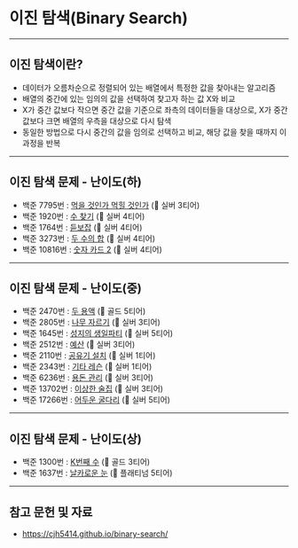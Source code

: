 # 이진 탐색(Binary Search)

-----
## 이진 탐색이란?
* 데이터가 오름차순으로 정렬되어 있는 배열에서 특정한 값을 찾아내는 알고리즘   
* 배열의 중간에 있는 임의의 값을 선택하여 찾고자 하는 값 X와 비교   
* X가 중간 값보다 작으면 중간 값을 기준으로 좌측의 데이터들을 대상으로, X가 중간값보다 크면 배열의 우측을 대상으로 다시 탐색   
* 동일한 방법으로 다시 중간의 값을 임의로 선택하고 비교, 해당 값을 찾을 때까지 이 과정을 반복   

---
## 이진 탐색 문제 - 난이도(하)
* 백준 7795번 : [먹을 것인가 먹힐 것인가](https://www.acmicpc.net/problem/7795) (🥈 실버 3티어)
* 백준 1920번 : [수 찾기](https://www.acmicpc.net/problem/1920) (🥈 실버 4티어)
* 백준 1764번 : [듣보잡](https://www.acmicpc.net/problem/1764) (🥈 실버 4티어)
* 백준 3273번 : [두 수의 합](https://www.acmicpc.net/problem/3273) (🥈 실버 4티어)
* 백준 10816번 : [숫자 카드 2](https://www.acmicpc.net/problem/10816) (🥈 실버 4티어)

---
## 이진 탐색 문제 - 난이도(중)
* 백준 2470번 : [두 용액](https://www.acmicpc.net/problem/2470) (🥇 골드 5티어)
* 백준 2805번 : [나무 자르기](https://www.acmicpc.net/problem/2805) (🥈 실버 3티어)
* 백준 1645번 : [성지의 생일파티](https://www.acmicpc.net/problem/1645) (🥈 실버 5티어)
* 백준 2512번 : [예산](https://www.acmicpc.net/problem/2512) (🥈 실버 3티어)
* 백준 2110번 : [공유기 설치](https://www.acmicpc.net/problem/2110) (🥈 실버 1티어)
* 백준 2343번 : [기타 레슨](https://www.acmicpc.net/problem/2343) (🥈 실버 1티어)
* 백준 6236번 : [용돈 관리](https://www.acmicpc.net/problem/6236) (🥈 실버 3티어)
* 백준 13702번 : [이상한 술집](https://www.acmicpc.net/problem/13702) (🥈 실버 3티어)
* 백준 17266번 : [어두운 굴다리](https://www.acmicpc.net/problem/17266) (🥈 실버 5티어)

---
## 이진 탐색 문제 - 난이도(상)
* 백준 1300번 : [K번째 수](https://www.acmicpc.net/problem/1300) (🥇 골드 3티어)
* 백준 1637번 : [날카로운 눈](https://www.acmicpc.net/problem/1637) (🏅 플래티넘 5티어)

---
## 참고 문헌 및 자료
* https://cjh5414.github.io/binary-search/
